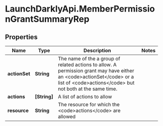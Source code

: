 # LaunchDarklyApi.MemberPermissionGrantSummaryRep

## Properties

Name | Type | Description | Notes
------------ | ------------- | ------------- | -------------
**actionSet** | **String** | The name of the a group of related actions to allow. A permission grant may have either an &lt;code&gt;actionSet&lt;/code&gt; or a list of &lt;code&gt;actions&lt;/code&gt; but not both at the same time. | 
**actions** | **[String]** | A list of actions to allow | 
**resource** | **String** | The resource for which the &lt;code&gt;actions&lt;/code&gt; are allowed | 


